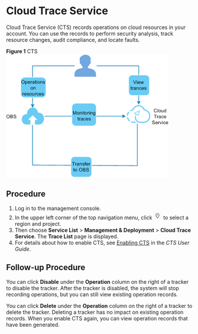 # Cloud Trace Service<a name="obs_03_0020"></a>

Cloud Trace Service \(CTS\) records operations on cloud resources in your account. You can use the records to perform security analysis, track resource changes, audit compliance, and locate faults.

**Figure  1**  CTS<a name="fig494852852816"></a>  
![](figures/cts.png "cts")

## Procedure<a name="section1641841014233"></a>

1.  Log in to the management console.
2.  In the upper left corner of the top navigation menu, click  ![](figures/icon-local.png)  to select a region and project.
3.  Then choose  **Service List**  \>  **Management & Deployment**  \>  **Cloud Trace Service**. The  **Trace List**  page is displayed.
4.  For details about how to enable CTS, see  [Enabling CTS](https://docs.otc.t-systems.com/en-us/usermanual/cts/en-us_topic_0030598498.html)  in the  _CTS User Guide_.

## Follow-up Procedure<a name="section14452445191814"></a>

You can click  **Disable**  under the  **Operation**  column on the right of a tracker to disable the tracker. After the tracker is disabled, the system will stop recording operations, but you can still view existing operation records.

You can click  **Delete**  under the  **Operation**  column on the right of a tracker to delete the tracker. Deleting a tracker has no impact on existing operation records. When you enable CTS again, you can view operation records that have been generated.

